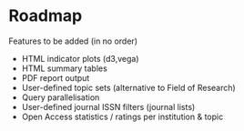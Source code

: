 # Roadmap

Features to be added (in no order)

- HTML indicator plots (d3,vega)
- HTML summary tables
- PDF report output
- User-defined topic sets (alternative to Field of Research)
- Query parallelisation
- User-defined journal ISSN filters (journal lists)
- Open Access statistics / ratings per institution & topic
